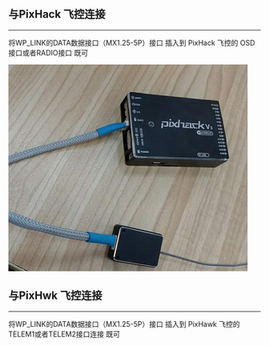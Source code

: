 ## 与PixHack 飞控连接

---

将WP\_LINK的DATA数据接口（MX1.25-5P）接口  插入到 PixHack 飞控的 OSD接口或者RADIO接口 既可

![](/assets/wplink-hack.png)

## 与PixHwk 飞控连接

---

将WP\_LINK的DATA数据接口（MX1.25-5P）接口  插入到 PixHawk 飞控的TELEM1或者TELEM2接口连接 既可

